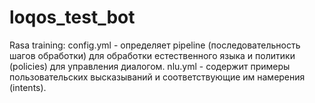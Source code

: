 # loqos_test_bot

Rasa training:
config.yml - определяет pipeline (последовательность шагов обработки) для обработки естественного языка и политики (policies) для управления диалогом.
nlu.yml - содержит примеры пользовательских высказываний и соответствующие им намерения (intents).



